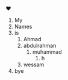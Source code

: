 :heart:
1. My
2. Names
3. is
   1. Ahmad
   2. abdulrahman
      1. muhammad
          1. h
    1. wessam
4. bye
